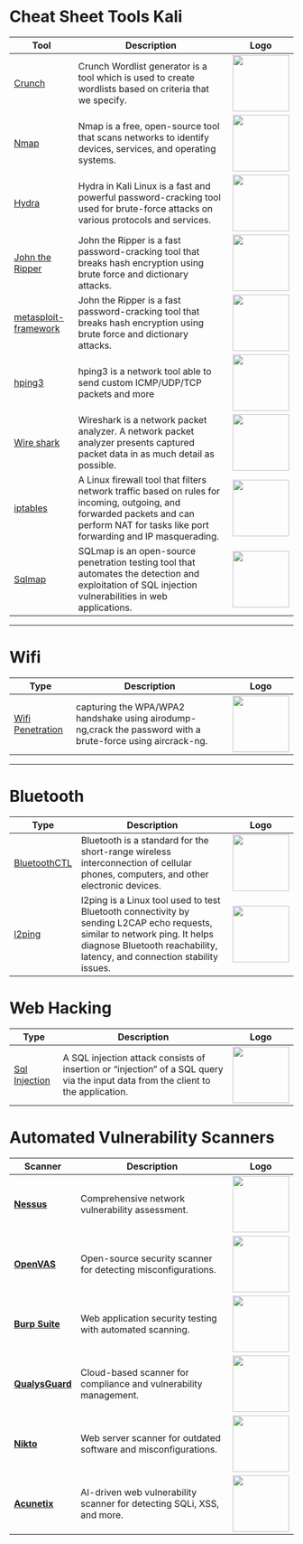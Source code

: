 # Cheat Sheet Tools Kali

| Tool | Description   | Logo |
| ---- | ------------- | ----- |
| [Crunch](./tools/crunch.md) |Crunch Wordlist generator is a tool which is used to create wordlists based on criteria that we specify.| <img src="https://www.kali.org/tools/crunch/images/crunch-logo.svg" width="100"/> |
| [Nmap](./tools/nmap.md) | Nmap is a free, open-source tool that scans networks to identify devices, services, and operating systems.| <img src="https://github.com/user-attachments/assets/92763e55-2b24-4fe6-960a-fdc501a994ac" width="100"/> |
| [Hydra](./tools/hydra.md) | Hydra in Kali Linux is a fast and powerful password-cracking tool used for brute-force attacks on various protocols and services.  | <img src="https://github.com/user-attachments/assets/660e5449-8bc5-4139-b825-2fee93276458" width="100"/> |
| [John the Ripper](./tools/john.md) | John the Ripper is a fast password-cracking tool that breaks hash encryption using brute force and dictionary attacks.  | <img src="https://github.com/user-attachments/assets/b1151875-6efa-470e-8078-5e009e17f3ba" width="100"/> |
| [metasploit-framework ](./tools/msfconsole.md) | John the Ripper is a fast password-cracking tool that breaks hash encryption using brute force and dictionary attacks.  | <img src="https://github.com/user-attachments/assets/90ce0cc2-3de0-40ea-9306-d521f5c2355d" width="100"/> |
| [hping3](./tools/hping3.md) |hping3 is a network tool able to send custom ICMP/UDP/TCP packets and  more  | <img src="https://github.com/user-attachments/assets/432089b0-aa31-46bb-bec7-b3be2d1a3e84" width="100"/> |
| [Wire shark](./tools/wireshark.md) |Wireshark is a network packet analyzer. A network packet analyzer presents captured packet data in as much detail as possible.  | <img src="https://github.com/user-attachments/assets/10c0aa08-0fdd-40b8-9072-e4d143f57970" width="100"/> |
| [iptables](./tools/iptables.md) |A Linux firewall tool that filters network traffic based on rules for incoming, outgoing, and forwarded packets and can perform NAT for tasks like port forwarding and IP masquerading. | <img src="https://github.com/user-attachments/assets/21242226-6d03-472f-af41-aa86cb6f19e1" width="100"/> |
| [Sqlmap](./tools/sqlmap.md) |SQLmap is an open-source penetration testing tool that automates the detection and exploitation of SQL injection vulnerabilities in web applications. | <img src="https://www.kali.org/tools/sqlmap/images/sqlmap-logo.svg" width="100"/> |

---
# Wifi
| Type | Description   | Logo |
| ---- | ------------- | ----- |
| [Wifi Penetration](./tools/wifihacking.md) |capturing the WPA/WPA2 handshake using airodump-ng,crack the password with a brute-force  using aircrack-ng.| <img src="https://github.com/user-attachments/assets/e556a3a7-ab7f-4382-bd65-e0663159f96f" width="100"/> |
---
# Bluetooth
| Type | Description   | Logo |
| ---- | ------------- | ----- |
| [BluetoothCTL](./tools/bluetoothctl.md) |Bluetooth is a standard for the short-range wireless interconnection of cellular phones, computers, and other electronic devices. | <img src="https://github.com/user-attachments/assets/ab5b0244-95fb-4296-94fc-8f159e1248e5" width="100"/> |
| [l2ping](./tools/l2ping.md) |l2ping is a Linux tool used to test Bluetooth connectivity by sending L2CAP echo requests, similar to network ping. It helps diagnose Bluetooth reachability, latency, and connection stability issues. | <img src="https://github.com/user-attachments/assets/ab5b0244-95fb-4296-94fc-8f159e1248e5" width="100"/> |

# Web Hacking
| Type | Description   | Logo |
| ---- | ------------- | ----- |
| [Sql Injection](./web/sqlinjection.md) |A SQL injection attack consists of insertion or “injection” of a SQL query via the input data from the client to the application.| <img src="https://github.com/user-attachments/assets/f225db73-3236-4fce-859e-42e34cdf10f4" width="100"/> |
# Automated Vulnerability Scanners
| Scanner | Description | Logo |
|---------|-------------|------|
| **[Nessus](https://www.tenable.com/products/nessus)** | Comprehensive network vulnerability assessment. | <img src="https://upload.wikimedia.org/wikipedia/commons/c/c1/Nessus-Professional-FullColor-RGB.svg" width="100"/> |
| **[OpenVAS](https://www.openvas.org/)** | Open-source security scanner for detecting misconfigurations. | <img src="https://miro.medium.com/v2/resize:fit:1100/format:webp/1*ssgbiwYHOi9gIXt9pGCJYw.png" width="100"/> |
| **[Burp Suite](https://portswigger.net/burp)** | Web application security testing with automated scanning. | <img src="https://www.kali.org/tools/burpsuite/images/burpsuite-logo.svg" width="100"/> |
| **[QualysGuard](https://www.qualys.com/)** | Cloud-based scanner for compliance and vulnerability management. | <img src="https://www.cadre.net/hs-fs/hubfs/Vendor%20Logos/Qualys_361x382.jpg?width=361&height=382&name=Qualys_361x382.jpg" width="100"/> |
| **[Nikto](https://cirt.net/nikto2)** | Web server scanner for outdated software and misconfigurations. | <img src="https://www.kali.org/tools/nikto/images/nikto-logo.svg" width="100"/> |
| **[Acunetix](https://www.acunetix.com/)** | AI-driven web vulnerability scanner for detecting SQLi, XSS, and more. | <img src="https://upload.wikimedia.org/wikipedia/commons/a/a4/Acunetix_logo.png" width="100"/> |


